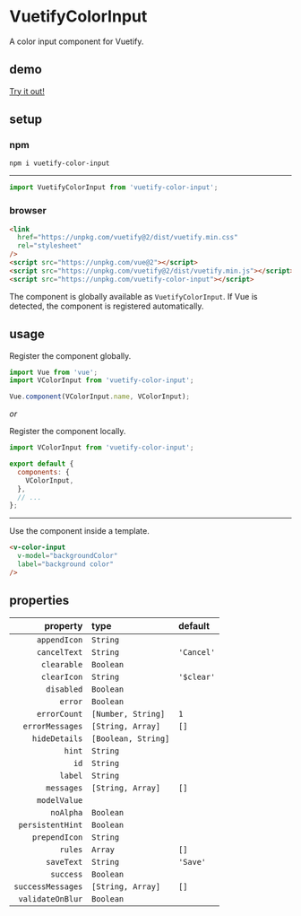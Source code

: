 # VuetifyColorInput

A color input component for Vuetify.

## demo

[Try it out!](https://seregpie.github.io/VuetifyColorInput/)

## setup

### npm

```shell
npm i vuetify-color-input
```

---

```javascript
import VuetifyColorInput from 'vuetify-color-input';
```

### browser

```html
<link
  href="https://unpkg.com/vuetify@2/dist/vuetify.min.css"
  rel="stylesheet"
/>
<script src="https://unpkg.com/vue@2"></script>
<script src="https://unpkg.com/vuetify@2/dist/vuetify.min.js"></script>
<script src="https://unpkg.com/vuetify-color-input"></script>
```

The component is globally available as `VuetifyColorInput`. If Vue is detected, the component is registered automatically.

## usage

Register the component globally.

```javascript
import Vue from 'vue';
import VColorInput from 'vuetify-color-input';

Vue.component(VColorInput.name, VColorInput);
```

*or*

Register the component locally.

```javascript
import VColorInput from 'vuetify-color-input';

export default {
  components: {
    VColorInput,
  },
  // ...
};
```

---

Use the component inside a template.

```html
<v-color-input
  v-model="backgroundColor"
  label="background color"
/>
```

## properties

| property | type | default |
| ---: | :--- | :--- |
| `appendIcon` | `String` | |
| `cancelText` | `String` | `'Cancel'` |
| `clearable` | `Boolean` | |
| `clearIcon` | `String` | `'$clear'` |
| `disabled` | `Boolean` | |
| `error` | `Boolean` | |
| `errorCount` | `[Number, String]` | `1` |
| `errorMessages` | `[String, Array]` | `[]` |
| `hideDetails` | `[Boolean, String]` | |
| `hint` | `String` | |
| `id` | `String` | |
| `label` | `String` | |
| `messages` | `[String, Array]` | `[]` |
| `modelValue` | | |
| `noAlpha` | `Boolean` | |
| `persistentHint` | `Boolean` | |
| `prependIcon` | `String` | |
| `rules` | `Array` | `[]` |
| `saveText` | `String` | `'Save'` |
| `success` | `Boolean` | |
| `successMessages` | `[String, Array]` | `[]` |
| `validateOnBlur` | `Boolean` | |
